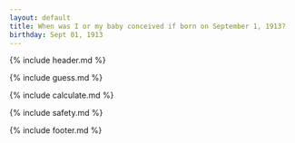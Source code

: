 ```yaml
---
layout: default
title: When was I or my baby conceived if born on September 1, 1913?
birthday: Sept 01, 1913
---
```


{% include header.md %}

{% include guess.md %}

{% include calculate.md %}

{% include safety.md %}

{% include footer.md %}



